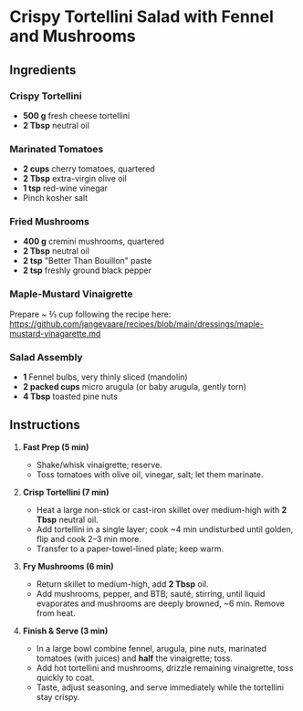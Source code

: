 # Crispy Tortellini Salad with Fennel and Mushrooms

## Ingredients
### Crispy Tortellini
- **500 g** fresh cheese tortellini
- **2 Tbsp** neutral oil

### Marinated Tomatoes
- **2 cups** cherry tomatoes, quartered
- **2 Tbsp** extra-virgin olive oil  
- **1 tsp** red-wine vinegar  
- Pinch kosher salt

### Fried Mushrooms
- **400 g** cremini mushrooms, quartered
- **2 Tbsp** neutral oil
- **2 tsp** "Better Than Bouillon" paste
- **2 tsp** freshly ground black pepper  

### Maple-Mustard Vinaigrette  
Prepare ~ ⅔ cup following the recipe here:  
<https://github.com/jangevaare/recipes/blob/main/dressings/maple-mustard-vinagarette.md>

### Salad Assembly
- **1** Fennel bulbs, very thinly sliced (mandolin)
- **2 packed cups** micro arugula (or baby arugula, gently torn)
- **4 Tbsp** toasted pine nuts

## Instructions
1. **Fast Prep (5 min)**  
   - Shake/whisk vinaigrette; reserve.  
   - Toss tomatoes with olive oil, vinegar, salt; let them marinate.  

2. **Crisp Tortellini (7 min)**  
   - Heat a large non-stick or cast-iron skillet over medium-high with **2 Tbsp** neutral oil.  
   - Add tortellini in a single layer; cook ~4 min undisturbed until golden, flip and cook 2–3 min more.  
   - Transfer to a paper-towel-lined plate; keep warm.

3. **Fry Mushrooms (6 min)**  
   - Return skillet to medium-high, add **2 Tbsp** oil.  
   - Add mushrooms, pepper, and BTB; sauté, stirring, until liquid evaporates and mushrooms are deeply browned, ~6 min. Remove from heat.

4. **Finish & Serve (3 min)**  
   - In a large bowl combine fennel, arugula, pine nuts, marinated tomatoes (with juices) and **half** the vinaigrette; toss.  
   - Add hot tortellini and mushrooms, drizzle remaining vinaigrette, toss quickly to coat.  
   - Taste, adjust seasoning, and serve immediately while the tortellini stay crispy.

